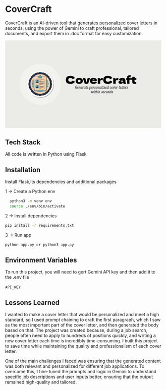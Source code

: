 # CoverCraft

CoverCraft is an AI-driven tool that generates personalized cover letters in seconds, using the power of Gemini to craft professional, tailored documents, and export them in .doc format for easy customization.

![Logo](./CoverCraftLogo.jpg)

## Tech Stack

All code is written in Python using Flask

## Installation

Install Flask,its dependencies and additional packages

1 -> Create a Python env

```bash
  python3 -m venv env
  source ./env/bin/activate
```

2 -> Install dependencies

```bash
pip install -r requirements.txt
```

3 -> Run app

```bash
python app.py or python3 app.py
```

## Environment Variables

To run this project, you will need to gert Gemini API key and then add it to the .env file

`API_KEY`

## Lessons Learned

I wanted to make a cover letter that would be personalized and meet a high standard, so I used prompt chaining to craft the first paragraph, which I saw as the most important part of the cover letter, and then generated the body based on that. The project was created because, during a job search, people often need to apply to hundreds of positions quickly, and writing a new cover letter each time is incredibly time-consuming. I built this project to save time while maintaining the quality and professionalism of each cover letter.

One of the main challenges I faced was ensuring that the generated content was both relevant and personalized for different job applications. To overcome this, I fine-tuned the prompts and logic in Gemini to understand specific job descriptions and user inputs better, ensuring that the output remained high-quality and tailored.
